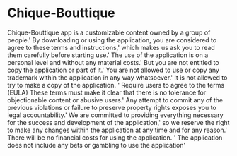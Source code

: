 # Chique-Bouttique
Chique-Bouttique app is a customizable content owned by a group of people.' By downloading or using the application, you are considered to agree to these terms and instructions,' which makes us ask you to read them carefully before starting use.' The use of the application is on a personal level and without any material costs.' But you are not entitled to copy the application or part of it.' You are not allowed to use or copy any trademark within the application in any way whatsoever.' It is not allowed to try to make a copy of the application. ' Require users to agree to the terms (EULA) These terms must make it clear that there is no tolerance for objectionable content or abusive users.' Any attempt to commit any of the previous violations or failure to preserve property rights exposes you to legal accountability.' We are committed to providing everything necessary for the success and development of the application,' so we reserve the right to make any changes within the application at any time and for any reason.' There will be no financial costs for using the application. ' The application does not include any bets or gambling to use the application'
